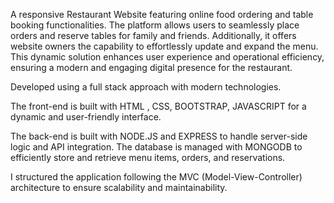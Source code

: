 A responsive Restaurant Website featuring online food ordering and table booking functionalities. The platform allows users to seamlessly place orders and reserve tables for family and friends. Additionally, it offers website owners the capability to effortlessly update and expand the menu. This dynamic solution enhances user experience and operational efficiency, ensuring a modern and engaging digital presence for the restaurant.

Developed using a full stack approach with modern technologies. 

The front-end is built with HTML , CSS, BOOTSTRAP, JAVASCRIPT for a dynamic and user-friendly interface.

The back-end is built with NODE.JS and EXPRESS to handle server-side logic and API integration. The database is managed with MONGODB to efficiently store and retrieve menu items, orders, and reservations.

I structured the application following the MVC (Model-View-Controller) architecture to ensure scalability and maintainability.
